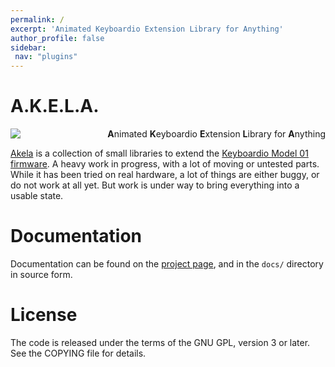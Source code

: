 ```yaml
---
permalink: /
excerpt: 'Animated Keyboardio Extension Library for Anything'
author_profile: false
sidebar:
 nav: "plugins"
---
```


# A.K.E.L.A. 

<p>
 <span align="left">
  <a href="https://travis-ci.org/algernon/Akela"><img align="left" src="https://travis-ci.org/algernon/Akela.svg?branch=master"></a>
 </span>
 <p align="right">
  <strong>A</strong>nimated <strong>K</strong>eyboardio <strong>E</strong>xtension
  <strong>L</strong>ibrary for <strong>A</strong>nything
 </p>
</p>

[Akela][akela] is a collection of small libraries to extend
the [Keyboardio Model 01 firmware][kbdiofw]. A heavy work in progress, with a
lot of moving or untested parts. While it has been tried on real hardware, a lot
of things are either buggy, or do not work at all yet. But work is under way to
bring everything into a usable state.

 [kbdiofw]: https://github.com/Keyboardio/KeyboardioFirmware
 [akela]: https://github.com/algernon/Akela

Documentation
=============

Documentation can be found on the [project page][gh:page], and in the `docs/`
directory in source form.

 [gh:page]: https://algernon.github.io/Akela/

License
=======

The code is released under the terms of the GNU GPL, version 3 or later. See the
COPYING file for details.
